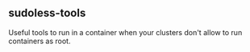 ## sudoless-tools

Useful tools to run in a container when your clusters don't allow to run containers as root.